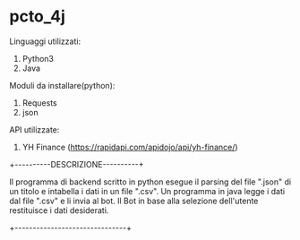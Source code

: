 # pcto_4j

Linguaggi utilizzati: 
1. Python3
2. Java

Moduli da installare(python):
1. Requests
2. json

API utilizzate:
1. YH Finance (https://rapidapi.com/apidojo/api/yh-finance/)




+----------DESCRIZIONE----------+

Il programma di backend scritto in python esegue il parsing del file ".json" di un titolo e intabella i dati in un file ".csv".
Un programma in java legge i dati dal file ".csv" e li invia al bot.
Il Bot in base alla selezione dell'utente restituisce i dati desiderati.

+-------------------------------+
